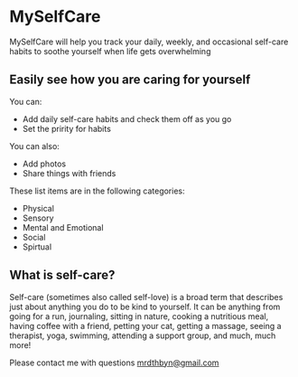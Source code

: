 # MySelfCare

MySelfCare will help you track your daily, weekly, and occasional self-care habits to soothe yourself when life gets overwhelming

## Easily see how you are caring for yourself
You can:
  - Add daily self-care habits and check them off as you go
  - Set the pririty for habits
  
You can also:
  - Add photos
  - Share things with friends
  
These list items are in the following categories:

  - Physical 
  - Sensory
  - Mental and Emotional
  - Social
  - Spirtual

## What is self-care?
Self-care (sometimes also called self-love) is a broad term that describes just about anything you do to be kind to yourself.  It can be anything from going for a run, journaling, sitting in nature, cooking a nutritious meal, having coffee with a friend, petting your cat, getting a massage, seeing a therapist, yoga, swimming, attending a support group, and much, much more!

Please contact me with questions <mrdthbyn@gmail.com>